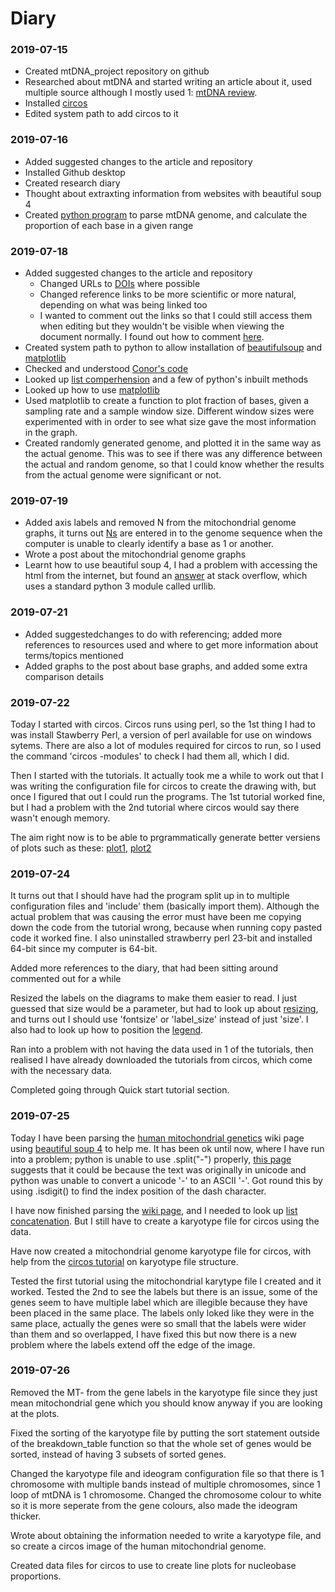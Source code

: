 # Diary

### 2019-07-15
+ Created mtDNA_project repository on github
+ Researched about mtDNA and started writing an article about it, used multiple source although I mostly used 1: [mtDNA review](https://doi.org/10.1016/j.bbabio.2009.09.005).
+ Installed [circos](circos.ca)
+ Edited system path to add circos to it

### 2019-07-16
+ Added suggested changes to the article and repository
+ Installed Github desktop
+ Created research diary
+ Thought about extraxting information from websites with beautiful soup 4
+ Created [python program](code/read_mtDNA.py) to parse mtDNA genome, and calculate the proportion of each base in a given range

### 2019-07-18
+ Added suggested changes to the article and repository
	+ Changed URLs to [DOIs](https://en.wikipedia.org/wiki/Digital_object_identifier) where possible
	+ Changed reference links to be more scientific or more natural, depending on what was being linked too
	+ I wanted to comment out the links so that I could still access them when editing but they wouldn't be visible when viewing the document normally. I found out how to comment [here](https://stackoverflow.com/questions/4823468/comments-in-markdown).
+ Created system path to python to allow installation of [beautifulsoup](https://www.crummy.com/software/BeautifulSoup/bs4/doc/) and [matplotlib](https://matplotlib.org/)
+ Checked and understood [Conor's code](code/read_mtDNA_CONOR.py)
+ Looked up [list comperhension](https://www.pythonforbeginners.com/basics/list-comprehensions-in-python) and a few of python's inbuilt methods
+ Looked up how to use [matplotlib](https://matplotlib.org/)
+ Used matplotlib to create a function to plot fraction of bases, given a sampling rate and a sample window size. Different window sizes were experimented with in order to see what size gave the most information in the graph.
+ Created randomly generated genome, and plotted it in the same way as the actual genome. This was to see if there was any difference between the actual and random genome, so that I could know whether the results from the actual genome were significant or not.

### 2019-07-19
+ Added axis labels and removed N from the mitochondrial genome graphs, it turns out [Ns](https://biology.stackexchange.com/questions/1830/why-are-there-ns-after-sanger-sequencing) are entered in to the genome sequence when the computer is unable to clearly identify a base as 1 or another.
+ Wrote a post about the mitochondrial genome graphs
+ Learnt how to use beautiful soup 4, I had a problem with accessing the html from the internet, but found an [answer](https://stackoverflow.com/questions/16025368/download-file-as-string-in-python) at stack overflow, which uses a standard python 3 module called urllib.

### 2019-07-21
+ Added suggestedchanges to do with referencing; added more references to resources used and where to get more information about terms/topics mentioned
+ Added graphs to the post about base graphs, and added some extra comparison details

### 2019-07-22
Today I started with circos. Circos runs using perl, so the 1st thing I had to was install Stawberry Perl, a version of perl available for use on windows sytems. There are also a lot of modules required for circos to run, so I used the command 'circos -modules' to check I had them all, which I did.

Then I started with the tutorials. It actually took me a while to work out that I was writing the configuration file for circos to create the drawing with, but once I figured that out I could run the programs. The 1st tutorial worked fine, but I had a problem with the 2nd tutorial where circos would say there wasn't enough memory.

The aim right now is to be able to prgrammatically generate better versiens of plots such as these: [plot1](http://embomolmed.embopress.org/content/6/2/183), [plot2](https://upload.wikimedia.org/wikipedia/commons/1/15/Map_of_the_human_mitochondrial_genome.svg)

### 2019-07-24
It turns out that I should have had the program split up in to multiple configuration files and 'include' them (basically import them). Although the actual problem that was causing the error must have been me copying down the code from the tutorial wrong, because when running copy pasted code it worked fine. I also uninstalled strawberry perl 23-bit and installed 64-bit since my computer is 64-bit.

Added more references to the diary, that had been sitting around commented out for a while

Resized the labels on the diagrams to make them easier to read. I just guessed that size would be a parameter, but had to look up about [resizing](https://gist.github.com/CnrLwlss/9587f615a7440113430c), and turns out I should use 'fontsize' or 'label_size' instead of just 'size'. I also had to look up how to position the [legend](https://matplotlib.org/3.1.1/api/legend_api.html).

Ran into a problem with not having the data used in 1 of the tutorials, then realised I have already downloaded the tutorials from circos, which come with the necessary data.

Completed going through Quick start tutorial section.

### 2019-07-25
Today I have been parsing the [human mitochondrial genetics](https://en.wikipedia.org/wiki/Human_mitochondrial_genetics) wiki page using [beautiful soup 4](https://www.crummy.com/software/BeautifulSoup/bs4/doc/) to help me. It has been ok until now, where I have run into a problem; python is unable to use .split("-") properly, [this page](https://stackoverflow.com/questions/33307690/python-ascii-codec-cant-encode-en-dash) suggests that it could be because the text was originally in unicode and python was unable to convert a unicode '-' to an ASCII '-'. Got round this by using .isdigit() to find the index position of the dash character.

I have now finished parsing the [wiki page](https://en.wikipedia.org/wiki/Human_mitochondrial_genetics), and I needed to look up [list concatenation](https://blog.usejournal.com/concatenating-two-lists-in-python-3cf9051da17f). But I still have to create a karyotype file for circos using the data.

Have now created a mitochondrial genome karyotype file for circos, with help from the [circos tutorial](http://circos.ca/documentation/tutorials/ideograms/karyotypes/) on karyotype file structure.

Tested the first tutorial using the mitochondrial karytype file I created and it worked. Tested the 2nd to see the labels but there is an issue, some of the genes seem to have multiple label which are illegible because they have been placed in the same place. The labels only loked like they were in the same place, actually the genes were so small that the labels were wider than them and so overlapped, I have fixed this but now there is a new problem where the labels extend off the edge of the image.

### 2019-07-26
Removed the MT- from the gene labels in the karyotype file since they just mean mitochondrial gene which you should know anyway if you are looking at the plots.

Fixed the sorting of the karyotype file by putting the sort statement outside of the breakdown_table function so that the whole set of genes would be sorted, instead of having 3 subsets of sorted genes.

Changed the karyotype file and ideogram configuration file so that there is 1 chromosome with multiple bands instead of multiple chromosomes, since 1 loop of mtDNA is 1 chromosome. Changed the chromosome colour to white so it is more seperate from the gene colours, also made the ideogram thicker.

Wrote about obtaining the information needed to write a karyotype file, and so create a circos image of the human mitochondrial genome.

Created data files for circos to use to create line plots for nucleobase proportions.